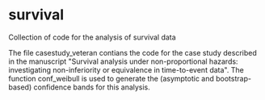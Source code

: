 # survival
Collection of code for the analysis of survival data

The file casestudy_veteran contians the code for the case study described in the manuscript 
"Survival analysis under non-proportional hazards: investigating non-inferiority or equivalence in time-to-event data".
The function conf_weibull is used to generate the (asymptotic and bootstrap-based) confidence bands for this analysis.
